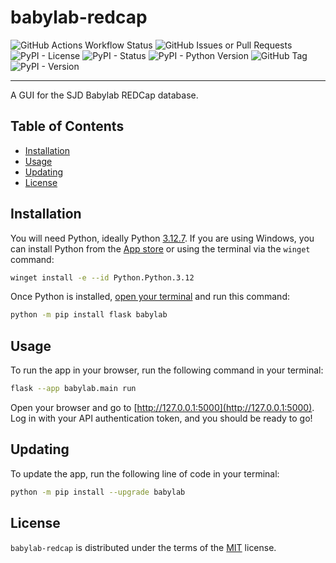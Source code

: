 # babylab-redcap

![GitHub Actions Workflow Status](https://img.shields.io/github/actions/workflow/status/NeuroDevComp/babylab-redcap/python-package.yml)
![GitHub Issues or Pull Requests](https://img.shields.io/github/issues/NeuroDevComp/babylab-redcap)
![PyPI - License](https://img.shields.io/pypi/l/babylab)
![PyPI - Status](https://img.shields.io/pypi/status/babylab)
![PyPI - Python Version](https://img.shields.io/pypi/pyversions/babylab)
![GitHub Tag](https://img.shields.io/github/v/tag/NeuroDevComp/babylab-redcap)
![PyPI - Version](https://img.shields.io/pypi/v/babylab)

--------

A GUI for the SJD Babylab REDCap database.

## Table of Contents

- [Installation](#installation)
- [Usage](#usage)
- [Updating](#updating)
- [License](#license)

## Installation

You will need Python, ideally Python [3.12.7](https://www.python.org/downloads/release/python-3127/). If you are using Windows, you can install Python from the [App store](https://apps.microsoft.com/detail/9ncvdn91xzqp?hl=en-us&gl=US) or using the terminal via the `winget` command:

```bash
winget install -e --id Python.Python.3.12
```

Once Python is installed, [open your terminal](https://www.youtube.com/watch?v=8Iyldhkrh7E) and run this command:

```bash
python -m pip install flask babylab
```

## Usage

To run the app in your browser, run the following command in your terminal:

```bash
flask --app babylab.main run
```

Open your browser and go to [http://127.0.0.1:5000](http://127.0.0.1:5000). Log in with your API authentication token, and you should be ready to go!

## Updating

To update the app, run the following line of code in your terminal:

```bash
python -m pip install --upgrade babylab
```

## License

`babylab-redcap` is distributed under the terms of the [MIT](https://spdx.org/licenses/MIT.html) license.

